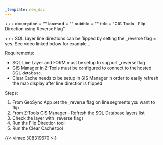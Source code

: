 ```yaml
---
_template: new_doc
---
```


+++
description = ""
lastmod = ""
subtitle = ""
title = "GIS Tools - Flip Direction using Reverse Flag"

+++
SQL Layer line directions can be flipped by setting the _reverse flag = yes. See video linked below for example...

Requirements:

* SQL Line Layer and FORM must be setup to support _reverse flag
* GIS Manager in Z-Tools must be configured to connect to the hosted SQL database.
* Clear Cache needs to be setup in GIS Manager in order to easily refresh the map display after line direction is flipped

Steps:

1. From GeoSync App set the _reverse flag on line segments you want to flip
2. From Z-Tools GIS Manager - Refresh the SQL Database layers list
3. Check the layer with _reverse flags
4. Run the Flip Direction tool
5. Run the Clear Cache tool

{{< vimeo 808319670 >}}
